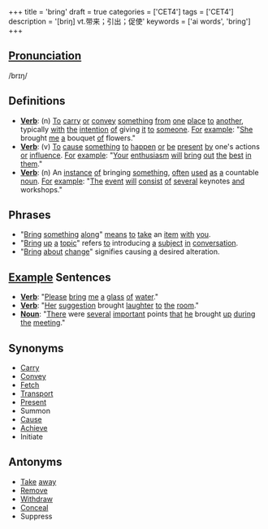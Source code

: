 +++
title = 'bring'
draft = true
categories = ['CET4']
tags = ['CET4']
description = '[briŋ] vt.带来；引出；促使'
keywords = ['ai words', 'bring']
+++

## [Pronunciation](/post/pronunciation/)
/brɪŋ/

## Definitions
- **[Verb](/post/verb/)**: (n) [To](/post/to/) [carry](/post/carry/) [or](/post/or/) [convey](/post/convey/) [something](/post/something/) [from](/post/from/) [one](/post/one/) [place](/post/place/) [to](/post/to/) [another](/post/another/), typically [with](/post/with/) [the](/post/the/) [intention](/post/intention/) [of](/post/of/) giving [it](/post/it/) [to](/post/to/) [someone](/post/someone/). [For](/post/for/) [example](/post/example/): "[She](/post/she/) brought [me](/post/me/) [a](/post/a/) bouquet [of](/post/of/) flowers."
- **[Verb](/post/verb/)**: (v) [To](/post/to/) [cause](/post/cause/) [something](/post/something/) [to](/post/to/) [happen](/post/happen/) [or](/post/or/) [be](/post/be/) [present](/post/present/) [by](/post/by/) one's actions [or](/post/or/) [influence](/post/influence/). [For](/post/for/) [example](/post/example/): "[Your](/post/your/) [enthusiasm](/post/enthusiasm/) [will](/post/will/) [bring](/post/bring/) [out](/post/out/) [the](/post/the/) [best](/post/best/) [in](/post/in/) [them](/post/them/)."
- **[Verb](/post/verb/)**: (n) An [instance](/post/instance/) [of](/post/of/) bringing [something](/post/something/), [often](/post/often/) [used](/post/used/) [as](/post/as/) [a](/post/a/) countable [noun](/post/noun/). [For](/post/for/) [example](/post/example/): "[The](/post/the/) [event](/post/event/) [will](/post/will/) [consist](/post/consist/) [of](/post/of/) [several](/post/several/) keynotes [and](/post/and/) workshops."

## Phrases
- "[Bring](/post/bring/) [something](/post/something/) [along](/post/along/)" [means](/post/means/) [to](/post/to/) [take](/post/take/) an [item](/post/item/) [with](/post/with/) [you](/post/you/).
- "[Bring](/post/bring/) [up](/post/up/) [a](/post/a/) [topic](/post/topic/)" refers [to](/post/to/) introducing [a](/post/a/) [subject](/post/subject/) [in](/post/in/) [conversation](/post/conversation/).
- "[Bring](/post/bring/) [about](/post/about/) [change](/post/change/)" signifies causing [a](/post/a/) desired alteration.

## [Example](/post/example/) Sentences
- **[Verb](/post/verb/)**: "[Please](/post/please/) [bring](/post/bring/) [me](/post/me/) [a](/post/a/) [glass](/post/glass/) [of](/post/of/) [water](/post/water/)."
- **[Verb](/post/verb/)**: "[Her](/post/her/) [suggestion](/post/suggestion/) brought [laughter](/post/laughter/) [to](/post/to/) [the](/post/the/) [room](/post/room/)."
- **[Noun](/post/noun/)**: "[There](/post/there/) were [several](/post/several/) [important](/post/important/) points [that](/post/that/) [he](/post/he/) brought [up](/post/up/) [during](/post/during/) [the](/post/the/) [meeting](/post/meeting/)."

## Synonyms
- [Carry](/post/carry/)
- [Convey](/post/convey/)
- [Fetch](/post/fetch/)
- [Transport](/post/transport/)
- [Present](/post/present/)
- Summon
- [Cause](/post/cause/)
- [Achieve](/post/achieve/)
- Initiate

## Antonyms
- [Take](/post/take/) [away](/post/away/)
- [Remove](/post/remove/)
- [Withdraw](/post/withdraw/)
- [Conceal](/post/conceal/)
- Suppress
